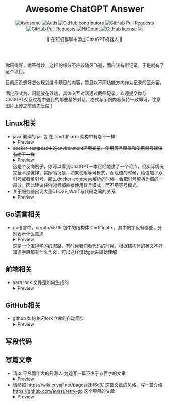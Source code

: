<div align="center">
<h1>Awesome ChatGPT Answer</h1>

[![Awesome](https://awesome.re/badge.svg)](https://awesome.re)
[![Auth](https://img.shields.io/badge/Auth-eryajf-ff69b4)](https://github.com/eryajf)
[![GitHub contributors](https://img.shields.io/github/contributors/eryajf/awesome-chatgpt-answer)](https://github.com/eryajf/awesome-chatgpt-answer/graphs/contributors)
[![GitHub Pull Requests](https://img.shields.io/github/issues-pr/eryajf/awesome-chatgpt-answer)](https://github.com/eryajf/awesome-chatgpt-answer/pulls)
[![GitHub Pull Requests](https://img.shields.io/github/stars/eryajf/awesome-chatgpt-answer)](https://github.com/eryajf/awesome-chatgpt-answer/stargazers)
[![HitCount](https://views.whatilearened.today/views/github/eryajf/awesome-chatgpt-answer.svg)](https://github.com/eryajf/awesome-chatgpt-answer)
[![GitHub license](https://img.shields.io/github/license/eryajf/awesome-chatgpt-answer)](https://github.com/eryajf/awesome-chatgpt-answer/blob/main/LICENSE)
[![](https://img.shields.io/badge/Awesome-MyStarList-c780fa?logo=Awesome-Lists)](https://github.com/eryajf/awesome-stars-eryajf#readme)

<p> 🌉 在钉钉群聊中添加ChatGPT机器人 🌉</p>

<img src="https://camo.githubusercontent.com/82291b0fe831bfc6781e07fc5090cbd0a8b912bb8b8d4fec0696c881834f81ac/68747470733a2f2f70726f626f742e6d656469612f394575424971676170492e676966" width="800"  height="3">
</div><br>

你问得好，她答得妙，这样的缘分不应该随风飞逝，而应该有所记录，于是就有了这个项目。

目前还没想好怎么规划这个项目的内容，暂且以不同功能方向作为记录的区分罢。

固定形式为，问题放在外边，具体交互对话通过截图记录。欢迎提交你与ChatGPT交互过程中遇到的那些精妙对话，格式与示例内容保持一致即可，注意图片上传之前请先压缩！

## Linux相关

- java 编译的 jar 包 在 amd 和 arm 架构中有啥不一样
  <details>
    <summary>Preview</summary>
    <img src="answers/004.png">
  </details>
- ~~docker-compose中的environment环境变量，使用等号赋值和使用冒号赋值有啥不一样~~
  <details>
    <summary>Preview</summary>
    <img src="answers/005.png">
  </details>
  这是个反向例子，你可以看到ChatGPT一本正经地讲了一个论点，但实际情况完全不是这样，实际情况是，如果使用等号模式，而赋值的时候，给值加了双引号或者单引号，那么docker-compose解析的时候，会把引号解析为值的一部分，因此建议任何时候都直接使用冒号模式，而不用等号模式。
- 关于服务器出现大量CLOSE_WAIT与代码之间的关系
  <details>
    <summary>Preview</summary>
    <img src="answers/007.png">
  </details>

## Go语言相关

- go语言中，crypto/x509 包中的结构体 Certificate ，其中的字段有哪些，分别表示什么意思
  <details>
    <summary>Preview</summary>
    <img src="answers/008.png">
  </details>
  这是一个值得学习的思路，有时候我们看代码的时候，根据结构体的英文不好知道字段都有什么含义，可以这样借助gpt来辅助理解

## 前端相关

- yarn.lock 文件是如何生成的
  <details>
    <summary>Preview</summary>
    <img src="answers/002.png">
  </details>

## GitHub相关

- github 如何关闭fork仓库的自动同步
  <details>
    <summary>Preview</summary>
    <img src="answers/003.png">
  </details>
## 写段代码

## 写篇文章

- 请以 平凡而伟大的开源人 为题写一篇不少于五百字的文章
  <details>
    <summary>Preview</summary>
    <img src="answers/001.png">
  </details>
- 请参照 https://wiki.eryajf.net/pages/2bf6c3/ 这篇文章的风格，写一篇介绍 https://github.com/avast/retry-go 这个项目的文章
  <details>
    <summary>Preview</summary>
    <img src="answers/006.png">
  </details>
